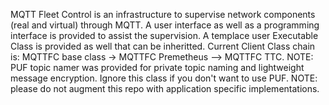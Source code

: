 MQTT Fleet Control is an infrastructure to supervise network components (real and virtual) through MQTT.
A user interface as well as a programming interface is provided to assist the supervision.
A templace user Executable Class is provided as well that can be inheritted.
Current Client Class chain is: MQTTFC base class -> MQTTFC Premetheus --> MQTTFC TTC.
NOTE: PUF topic namer was provided for private topic naming and lightweight message encryption. Ignore this class if you don't want to use PUF.
NOTE: please do not augment this repo with application specific implementations.
